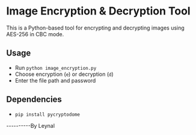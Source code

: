# Image Encryption & Decryption Tool

This is a Python-based tool for encrypting and decrypting images using AES-256 in CBC mode.

## Usage
- Run `python image_encryption.py`
- Choose encryption (`e`) or decryption (`d`)
- Enter the file path and password

## Dependencies
- `pip install pycryptodome`


----------By Leynal
